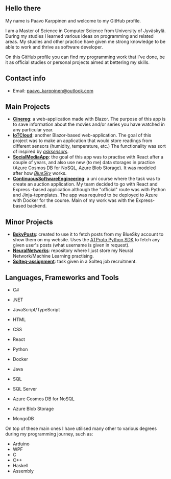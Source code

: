## Hello there

My name is Paavo Karppinen and welcome to my GitHub profile. 

I am a Master of Science in Computer Science from University of Jyväskylä. During my studies I learned various ideas on programming and related areas.
My studies and other practice have given me strong knowledge to be able to work and thrive as software developer.

On this GitHub profile you can find my programming work that I've done, be it as official studies or personal projects aimed at bettering my skills.

## Contact info
- Email: [paavo_karppinen@outlook.com](mailto:paavo_karppinen@outlook.com)

## Main Projects
- [**Cinereg**](https://github.com/paavkar/Cinereg): a web-application made with Blazor. The purpose of this app is to save information about the movies
  and/or series you have watched in any particular year.
- [**IoTCloud**](https://github.com/paavkar/IoTCloud): another Blazor-based web-application. The goal of this project was to make an application
  that would store readings from different sensors (humidity, temperature, etc.) The functionality was sort of inspired by [*asksensors*](https://asksensors.com/).
- [**SocialMediaApp**](https://github.com/paavkar/SocialMediaApp): the goal of this app was to practise with React after a couple of years, and also use
  new (to me) data storages in practice (Azure Cosmos DB for NoSQL, Azure Blob Storage). It was modeled after how [*BlueSky*](https://bsky.app) works.
- [**ContinuousSoftwareEngineering**](https://github.com/paavkar/TJTS5901ContinuousSoftwareEngineering): a uni course where the task was to create an auction
  application. My team decided to go with React and Express -based application although the "official" route was with Python and Jinja-tepmplates. The app
  was required to be deployed to Azure with Docker for the course. Main of my work was with the Express-based backend.

## Minor Projects
- [**BskyPosts**](https://github.com/paavkar/BskyPosts): created to use it to fetch posts from my BlueSky account to show them on my website. Uses
  the [ATProto Python SDK](https://atproto.blue/en/latest/) to fetch any given user's posts (what username is given in request).
- [**NeuralNetworks**](https://github.com/paavkar/NeuralNetworks): repository where I just store my Neural Network/Machine Learning practising.
- [**Solteq-assignment**](https://github.com/paavkar/Solteq-assignment): task given in a Solteq job recruitment.

## Languages, Frameworks and Tools
- C#
- .NET
- JavaScript/TypeScript
- HTML
- CSS
- React
- Python
- Docker
- Java

- SQL
- SQL Server
- Azure Cosmos DB for NoSQL
- Azure Blob Storage
- MongoDB

On top of these main ones I have utilised many other to various degrees during my programming journey, such as:
- Arduino
- WPF
- C
- C++
- Haskell
- Assembly

